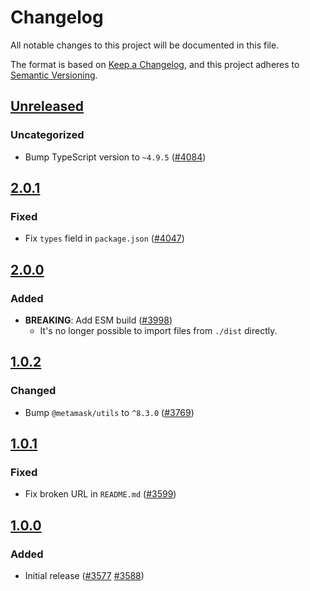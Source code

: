 # Changelog

All notable changes to this project will be documented in this file.

The format is based on [Keep a Changelog](https://keepachangelog.com/en/1.0.0/),
and this project adheres to [Semantic Versioning](https://semver.org/spec/v2.0.0.html).

## [Unreleased]

### Uncategorized

- Bump TypeScript version to `~4.9.5` ([#4084](https://github.com/MetaMask/controllers/pull/4084))

## [2.0.1]

### Fixed

- Fix `types` field in `package.json` ([#4047](https://github.com/MetaMask/core/pull/4047))

## [2.0.0]

### Added

- **BREAKING**: Add ESM build ([#3998](https://github.com/MetaMask/core/pull/3998))
  - It's no longer possible to import files from `./dist` directly.

## [1.0.2]

### Changed

- Bump `@metamask/utils` to `^8.3.0` ([#3769](https://github.com/MetaMask/core/pull/3769))

## [1.0.1]

### Fixed

- Fix broken URL in `README.md` ([#3599](https://github.com/MetaMask/core/pull/3599))

## [1.0.0]

### Added

- Initial release ([#3577](https://github.com/MetaMask/core/pull/3577) [#3588](https://github.com/MetaMask/core/pull/3588))

[Unreleased]: https://github.com/MetaMask/controllers/compare/@metamask/build-utils@2.0.1...HEAD
[2.0.1]: https://github.com/MetaMask/controllers/compare/@metamask/build-utils@2.0.0...@metamask/build-utils@2.0.1
[2.0.0]: https://github.com/MetaMask/controllers/compare/@metamask/build-utils@1.0.2...@metamask/build-utils@2.0.0
[1.0.2]: https://github.com/MetaMask/controllers/compare/@metamask/build-utils@1.0.1...@metamask/build-utils@1.0.2
[1.0.1]: https://github.com/MetaMask/controllers/compare/@metamask/build-utils@1.0.0...@metamask/build-utils@1.0.1
[1.0.0]: https://github.com/MetaMask/controllers/releases/tag/@metamask/build-utils@1.0.0
